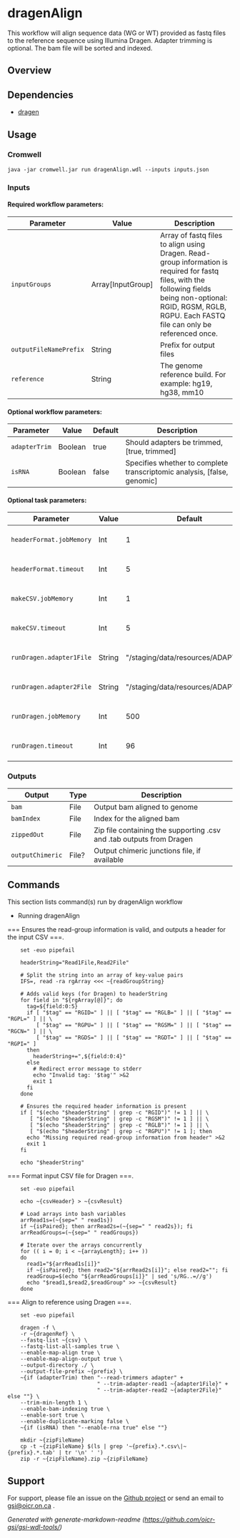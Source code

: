# dragenAlign

This workflow will align sequence data (WG or WT) provided as fastq files to the reference sequence using Illumina Dragen. Adapter trimming is optional. The bam file will be sorted and indexed.

## Overview

## Dependencies

* [dragen](https://developer.illumina.com/dragen)


## Usage

### Cromwell
```
java -jar cromwell.jar run dragenAlign.wdl --inputs inputs.json
```

### Inputs

#### Required workflow parameters:
Parameter|Value|Description
---|---|---
`inputGroups`|Array[InputGroup]|Array of fastq files to align using Dragen. Read-group information is required for fastq files, with the following fields being non-optional: RGID, RGSM, RGLB, RGPU. Each FASTQ file can only be referenced once.
`outputFileNamePrefix`|String|Prefix for output files
`reference`|String|The genome reference build. For example: hg19, hg38, mm10


#### Optional workflow parameters:
Parameter|Value|Default|Description
---|---|---|---
`adapterTrim`|Boolean|true|Should adapters be trimmed, [true, trimmed]
`isRNA`|Boolean|false|Specifies whether to complete transcriptomic analysis, [false, genomic]


#### Optional task parameters:
Parameter|Value|Default|Description
---|---|---|---
`headerFormat.jobMemory`|Int|1|Memory allocated for this job
`headerFormat.timeout`|Int|5|Hours before task timeout
`makeCSV.jobMemory`|Int|1|Memory allocated for this job
`makeCSV.timeout`|Int|5|Hours before task timeout
`runDragen.adapter1File`|String|"/staging/data/resources/ADAPTER1"|Adapters to be trimmed from read 1
`runDragen.adapter2File`|String|"/staging/data/resources/ADAPTER2"|Adapters to be trimmed from read 2
`runDragen.jobMemory`|Int|500|Memory allocated for this job
`runDragen.timeout`|Int|96|Hours before task timeout


### Outputs

Output | Type | Description
---|---|---
`bam`|File|Output bam aligned to genome
`bamIndex`|File|Index for the aligned bam
`zippedOut`|File|Zip file containing the supporting .csv and .tab outputs from Dragen
`outputChimeric`|File?|Output chimeric junctions file, if available


## Commands
 This section lists command(s) run by dragenAlign workflow
 
 * Running dragenAlign
 
 === Ensures the read-group information is valid, and outputs a header for the input CSV ===.
 
 ``` 
     set -euo pipefail 
 
     headerString="Read1File,Read2File"
     
     # Split the string into an array of key-value pairs
     IFS=, read -ra rgArray <<< ~{readGroupString}
 
     # Adds valid keys (for Dragen) to headerString
     for field in "${rgArray[@]}"; do
       tag=${field:0:5}
       if [ "$tag" == "RGID=" ] || [ "$tag" == "RGLB=" ] || [ "$tag" == "RGPL=" ] || \
          [ "$tag" == "RGPU=" ] || [ "$tag" == "RGSM=" ] || [ "$tag" == "RGCN=" ] || \
          [ "$tag" == "RGDS=" ] || [ "$tag" == "RGDT=" ] || [ "$tag" == "RGPI=" ]
       then
         headerString+=",${field:0:4}"
       else
         # Redirect error message to stderr
         echo "Invalid tag: '$tag'" >&2  
         exit 1
       fi
     done
 
     # Ensures the required header information is present
     if [ "$(echo "$headerString" | grep -c "RGID")" != 1 ] || \
        [ "$(echo "$headerString" | grep -c "RGSM")" != 1 ] || \
        [ "$(echo "$headerString" | grep -c "RGLB")" != 1 ] || \
        [ "$(echo "$headerString" | grep -c "RGPU")" != 1 ]; then
       echo "Missing required read-group information from header" >&2  
       exit 1
     fi
 
     echo "$headerString"
 ```
 
 === Format input CSV file for Dragen ===.
 
 ``` 
     set -euo pipefail 
     
     echo ~{csvHeader} > ~{csvResult}
 
     # Load arrays into bash variables
     arrRead1s=(~{sep=" " read1s})
     if ~{isPaired}; then arrRead2s=(~{sep=" " read2s}); fi
     arrReadGroups=(~{sep=" " readGroups})
     
     # Iterate over the arrays concurrently
     for (( i = 0; i < ~{arrayLength}; i++ ))
     do
       read1="${arrRead1s[i]}"
       if ~{isPaired}; then read2="${arrRead2s[i]}"; else read2=""; fi
       readGroup=$(echo "${arrReadGroups[i]}" | sed 's/RG..=//g')
       echo "$read1,$read2,$readGroup" >> ~{csvResult}
     done
 ```
 
 === Align to reference using Dragen ===.
 
 ```
     set -euo pipefail
 
     dragen -f \
     -r ~{dragenRef} \
     --fastq-list ~{csv} \
     --fastq-list-all-samples true \
     --enable-map-align true \
     --enable-map-align-output true \
     --output-directory ./ \
     --output-file-prefix ~{prefix} \
     ~{if (adapterTrim) then "--read-trimmers adapter" +
                             " --trim-adapter-read1 ~{adapter1File}" +
                             " --trim-adapter-read2 ~{adapter2File}" else ""} \
     --trim-min-length 1 \
     --enable-bam-indexing true \
     --enable-sort true \
     --enable-duplicate-marking false \
     ~{if (isRNA) then "--enable-rna true" else ""}
     
     mkdir ~{zipFileName}
     cp -t ~{zipFileName} $(ls | grep '~{prefix}.*.csv\|~{prefix}.*.tab' | tr '\n' ' ')
     zip -r ~{zipFileName}.zip ~{zipFileName}
 ```
## Support

For support, please file an issue on the [Github project](https://github.com/oicr-gsi) or send an email to gsi@oicr.on.ca .

_Generated with generate-markdown-readme (https://github.com/oicr-gsi/gsi-wdl-tools/)_

